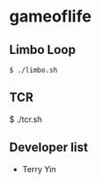 # gameoflife

## Limbo Loop

    $ ./limbo.sh

## TCR

  $ ./tcr.sh

## Developer list

- Terry Yin
